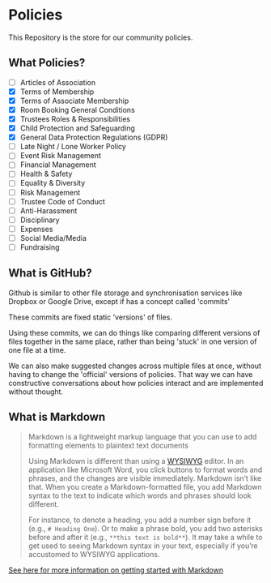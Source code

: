 # Policies

This Repository is the store for our community policies. 

## What Policies?

- [ ] Articles of Association
- [x] Terms of Membership
- [x] Terms of Associate Membership
- [x] Room Booking General Conditions
- [x] Trustees Roles & Responsibilities
- [x] Child Protection and Safeguarding
- [x] General Data Protection Regulations (GDPR)
- [ ] Late Night / Lone Worker Policy
- [ ] Event Risk Management
- [ ] Financial Management
- [ ] Health & Safety
- [ ] Equality & Diversity
- [ ] Risk Management
- [ ] Trustee Code of Conduct
- [ ] Anti-Harassment
- [ ] Disciplinary
- [ ] Expenses
- [ ] Social Media/Media
- [ ] Fundraising

## What is GitHub?

Github is similar to other file storage and synchronisation services like Dropbox or Google Drive, except if has a concept called 'commits'

These commits are fixed static 'versions' of files.

Using these commits, we can do things like comparing different versions of files together in the same place, rather than being 'stuck' in one version of one file at a time. 

We can also make suggested changes across multiple files at once, without having to change the 'official' versions of policies. That way we can have constructive conversations about how policies interact and are implemented without thought.

## What is Markdown

> Markdown is a lightweight markup language that you can use to add formatting elements to plaintext text documents
>
> Using Markdown is different than using a [WYSIWYG](https://en.wikipedia.org/wiki/WYSIWYG) editor. In an application like Microsoft Word, you click buttons to  format words and phrases, and the changes are visible immediately.  Markdown isn’t like that. When you create a Markdown-formatted file, you add Markdown syntax to the text to indicate which words and phrases  should look different.
>
> For instance, to denote a heading, you add a number sign before it (e.g., `# Heading One`). Or to make a phrase bold, you add two asterisks before and after it (e.g., `**this text is bold**`). It may take a while to get used to seeing Markdown syntax in your text, especially if you’re accustomed to WYSIWYG applications. 

[See here for more information on getting started with Markdown](https://www.markdownguide.org/getting-started/)



